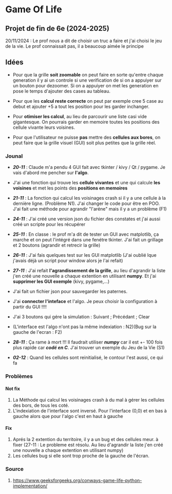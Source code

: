 # Game Of Life

## Projet de fin de 6e (2024-2025)
20/11/2024 : Le prof nous a dit de choisir un truc a faire et j'ai choisi le jeu de la vie. Le prof connaissait pas, il a beaucoup aimée le principe


## Idées
- Pour que la grille **soit zoomable** on peut faire en sorte qu'entre chaque generation il y ai un controle si une verification de si on a appuiyer sur un bouton pour dezoomer.
    Si on a appuiyer on met les generation en pose le temps d'ajouter des cases au tableau.

- Pour que les **calcul reste correcte** on peut par exemple cree 5 case au debut et ajouter +5 a tout les position pour les garder inchanger.

- Pour **otimiser les calcul**, au lieu de parcourir une liste casi vide gigantesque. On pourrais garder en memoire toutes les positions des cellule vivante leurs voisines.

- Pour que l'utilisateur ne puisse **pas** mettre des **cellules aux bores**, on peut faire que la grille visuel (GUI) soit plus petites que la grille réel.

### Jounal
- ***20-11*** : Claude m'a pendu 4 GUI fait avec tkinter / kivy / Qt / pygame. Je vais d'abord me pencher sur **l'algo**.
- J'ai une fonction qui trouve les **cellule vivantes** et une qui calcule **les voisines** et met les points des **positions en memoires**

- ***21-11*** : La fonction qui calcul les voisinages crash si il y a une cellule à la dernière ligne. (Problème N1). J'ai changer le code pour être en POO. J'ai fait une méthode pour agrandir "l'aréne" mais il y a un problème (F1)

- ***24-11*** : J'ai créé une version json du fichier des constates et j'ai aussi créé un scripte pour les récupérer

- ***25-11*** : En classe : le prof m'a dit de tester un GUI avec matplotlib, ça marche et on peut l'intégré dans une fenétre tkinter. J'ai fait un grillage et 2 boutons (agrandir et retrecir la grille)

- ***26-11*** : J'ai fais quelques test sur les GUI matplotlib (J'ai oublié lque j'avais déjà un script pour window alors je l'ai refait)

- ***27-11*** : J'ai refait **l'agrandissement de la grille**, au lieu d'agrandir la liste j'en créé une nouvelle a chaque extention en utilisant **numpy**. Et j'ai **supprimer les GUI exemple** (kivy, pygame,...)
- J'ai fait un fichier json pour sauvegarder les paternes.
- J'ai **connecter l'inteface** et l'algo. Je peux choisir la configuration à partir du GUI !!!!
- J'ai 3 boutons qui gére la simulation :  Suivant ; Précédant ; Clear
- (L'interface est l'algo n'ont pas la même indexiation : N2)(Bug sur la gauche de l'ecran : F2)

- ***28-11*** : Ça rame à mort !!! Il faudrait utiliser ***numpy*** car il est +- 100 fois plus rapide car ***codé en C***. J'ai trouver un exemple du Jeu de la Vie (S1)

- ***02-12*** : Quand les cellules sont reinitialisé, le contour l'est aussi, ce qui fa


### Problèmes
#### Not fix
1. La Méthode qui calcul les voisinages crash à du mal à gérer les cellules des bors, de tous les coté.
2. L'indexiation de l'interface sont inversé. Pour l'interface (0,0) et en bas à gauche alors que pour l'algo c'est en haut à gauche

#### Fix
1. Aprés la 2 extention du territoire, il y a un bug et des cellules meur. à fixer (27-11 : Le probleme est résolu. Au lieu d'agrandir la liste j'en créé une nouvelle a chaque extention en utilisant numpy)
2. Les cellules bug si elle sont trop proche de la gauche de l'écran.


### Source
1. https://www.geeksforgeeks.org/conways-game-life-python-implementation/